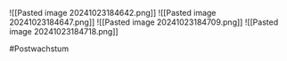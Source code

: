 ![[Pasted image 20241023184642.png]]
![[Pasted image 20241023184647.png]]
![[Pasted image 20241023184709.png]]
![[Pasted image 20241023184718.png]]

#Postwachstum 
